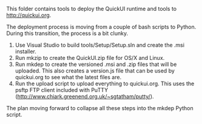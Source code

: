 This folder contains tools to deploy the QuickUI runtime and tools
to http://quickui.org.

The deployment process is moving from a couple of bash scripts to Python.
During this transition, the process is a bit clunky.

1. Use Visual Studio to build tools/Setup/Setup.sln and create the .msi
installer.
2. Run mkzip to create the QuickUI.zip file for OS/X and Linux.
3. Run mkdep to create the versioned .msi and .zip files that will be uploaded.
This also creates a version.js file that can be used by quickui.org to
see what the latest files are.
4. Run the upload script to upload everything to quickui.org.
This uses the psftp FTP client included with PuTTY
(http://www.chiark.greenend.org.uk/~sgtatham/putty/).

The plan moving forward to collapse all these steps into the mkdep Python script.
